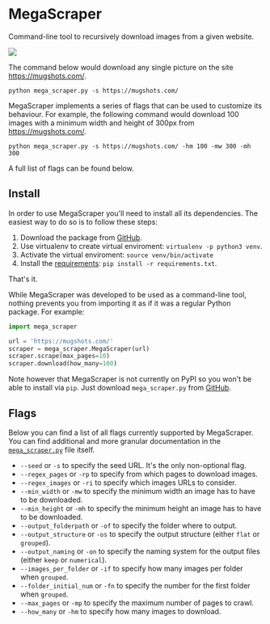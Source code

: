 # MegaScraper

Command-line tool to recursively download images from a given website.

![](https://github.com/annoys-parrot/mega_scraper/blob/master/mega_scraper.png?raw=true)

The command below would download any single picture on the site https://mugshots.com/.

`python mega_scraper.py -s https://mugshots.com/`

MegaScraper implements a series of flags that can be used to customize its behaviour. For example, the following command would download 100 images with a minimum width and height of 300px from https://mugshots.com/.

`python mega_scraper.py -s https://mugshots.com/ -hm 100 -mw 300 -mh 300`

A full list of flags can be found below.

## Install

In order to use MegaScraper you'll need to install all its dependencies. The easiest way to do so is to follow these steps:

1. Download the package from [GitHub](https://github.com/annoys-parrot/mega_scraper).
1. Use virtualenv to create virtual enviroment: `virtualenv -p python3 venv`.
1. Activate the virtual enviroment: `source venv/bin/activate`
1. Install the [requirements](https://github.com/annoys-parrot/mega_scraper/blob/master/requirements.txt): `pip install -r requirements.txt`.

That's it.

While MegaScraper was developed to be used as a command-line tool, nothing prevents you from importing it as if it was a regular Python package. For example:

```python
import mega_scraper

url = 'https://mugshots.com/'
scraper = mega_scraper.MegaScraper(url)
scraper.scrape(max_pages=10)
scraper.download(how_many=100)
```

Note however that MegaScraper is not currently on PyPI so you won't be able to install via `pip`. Just download `mega_scraper.py` from [GitHub](https://github.com/annoys-parrot/mega_scraper).

## Flags

Below you can find a list of all flags currently supported by MegaScraper. You can find additional and more granular documentation in the [`mega_scraper.py`](https://github.com/annoys-parrot/mega_scraper/blob/master/mega_scraper.py) file itself.

- `--seed` or `-s` to specify the seed URL. It's the only non-optional flag.
- `--regex_pages` or `-rp` to specify from which pages to download images.
- `--regex_images` or `-ri` to specify which images URLs to consider.
- `--min_width` or `-mw` to specify the minimum width an image has to have to be downloaded.
- `--min_height` or `-mh` to specify the minimum height an image has to have to be downloaded.
- `--output_folderpath` or `-of` to specify the folder where to output.
- `--output_structure` or `-os` to specify the output structure (either `flat` or `grouped`).
- `--output_naming` or `-on` to specify the naming system for the output files (either `keep` or `numerical`).
- `--images_per_folder` or `-if` to specify how many images per folder when `grouped`.
- `--folder_initial_num` or `-fn` to specify the number for the first folder when `grouped`.
- `--max_pages` or `-mp` to specify the maximum number of pages to crawl.
- `--how_many` or `-hm` to specify how many images to download.
